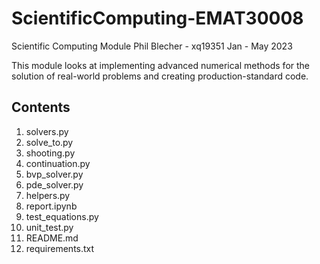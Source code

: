# ScientificComputing-EMAT30008
 Scientific Computing Module
 Phil Blecher - xq19351
 Jan - May 2023

 This module looks at implementing advanced numerical methods for the solution of real-world problems and creating production-standard code.

## Contents
1. solvers.py
2. solve_to.py
3. shooting.py
4. continuation.py
5. bvp_solver.py
6. pde_solver.py
7. helpers.py
8. report.ipynb
9. test_equations.py
10. unit_test.py
11. README.md
12. requirements.txt




 
